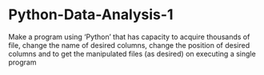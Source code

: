 # Python-Data-Analysis-1
Make a program using ‘Python’ that has capacity to acquire thousands of file, change the name of desired columns, change the position of desired columns and to get the manipulated files (as desired) on executing a single program
